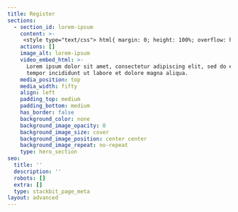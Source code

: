 ```yaml
---
title: Register
sections:
  - section_id: lorem-ipsum
    content: >-
     <style type="text/css"> html{ margin: 0; height: 100%; overflow: hidden; } iframe { position: absolute; left:0; right:0; bottom:0; top:0; border: 0; } </style> </head> <body> <iframe id="typeform-full" width="100%" height="100%" frameborder="0" allow="camera; microphone; autoplay; encrypted-media;" src="https://form.typeform.com/to/qmimm9Lz?typeform-medium=embed-snippet"></iframe> <script type="text/javascript" src="https://embed.typeform.com/embed.js"></script>
    actions: []
    image_alt: lorem-ipsum
    video_embed_html: >-
      Lorem ipsum dolor sit amet, consectetur adipiscing elit, sed do eiusmod
      tempor incididunt ut labore et dolore magna aliqua.
    media_position: top
    media_width: fifty
    align: left
    padding_top: medium
    padding_bottom: medium
    has_border: false
    background_color: none
    background_image_opacity: 0
    background_image_size: cover
    background_image_position: center center
    background_image_repeat: no-repeat
    type: hero_section
seo:
  title: ''
  description: ''
  robots: []
  extra: []
  type: stackbit_page_meta
layout: advanced
---
```

